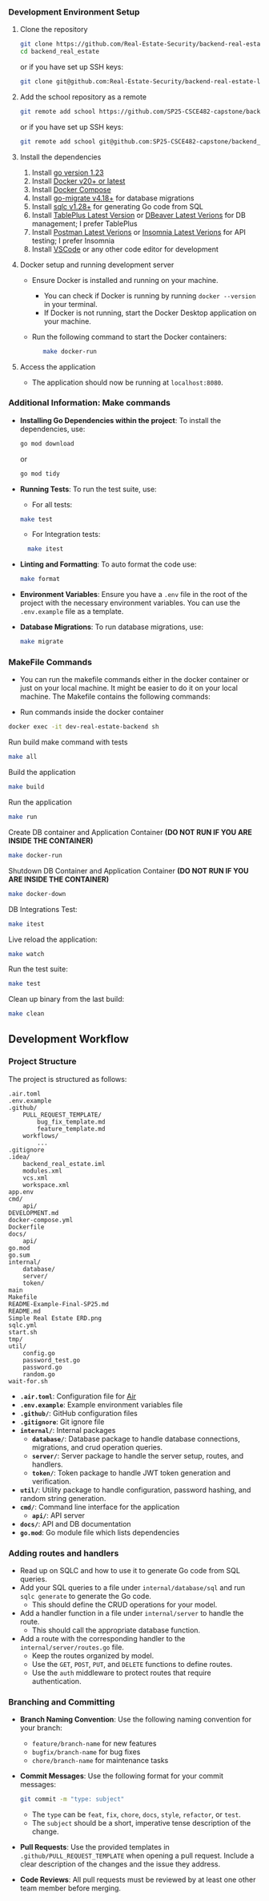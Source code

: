 ### Development Environment Setup

1. Clone the repository

   ```sh
   git clone https://github.com/Real-Estate-Security/backend-real-estate-ledger.git
   cd backend_real_estate
   ```

   or if you have set up SSH keys:

   ```sh
   git clone git@github.com:Real-Estate-Security/backend-real-estate-ledger.git

   ```

2. Add the school repository as a remote

   ```sh
   git remote add school https://github.com/SP25-CSCE482-capstone/backend_main_real_estate_security.git
   ```

   or if you have set up SSH keys:

   ```sh
   git remote add school git@github.com:SP25-CSCE482-capstone/backend_main_real_estate_security.git
   ```

3. Install the dependencies

   1. Install [go version 1.23](https://go.dev/doc/install)
   2. Install [Docker v20+ or latest](https://docs.docker.com/get-started/get-docker/)
   3. Install [Docker Compose](https://docs.docker.com/compose/install/)
   4. Install [go-migrate v4.18+](https://github.com/golang-migrate/migrate/blob/master/cmd/migrate/README.md) for database migrations
   5. Install [sqlc v1.28+](https://docs.sqlc.dev/en/latest/overview/install.html) for generating Go code from SQL
   6. Install [TablePlus Latest Version](https://tableplus.com/download) or [DBeaver Latest Verions](https://dbeaver.io/download/) for DB management; I prefer TablePlus
   7. Install [Postman Latest Verions](https://www.postman.com/downloads/) or [Insomnia Latest Verions](https://insomnia.rest/download) for API testing; I prefer Insomnia
   8. Install [VSCode](https://code.visualstudio.com/) or any other code editor for development

4. Docker setup and running development server

   - Ensure Docker is installed and running on your machine.
     - You can check if Docker is running by running `docker --version` in your terminal.
     - If Docker is not running, start the Docker Desktop application on your machine.
   - Run the following command to start the Docker containers:

     ```sh
        make docker-run
     ```

5. Access the application
   - The application should now be running at `localhost:8080`.

### Additional Information: Make commands

- **Installing Go Dependencies within the project**: To install the dependencies, use:

  ```sh
  go mod download
  ```

  or

  ```sh
  go mod tidy
  ```

- **Running Tests**: To run the test suite, use:

  - For all tests:

  ```sh
  make test
  ```

  - For Integration tests:

  ```sh
    make itest
  ```

- **Linting and Formatting**: To auto format the code use:

  ```sh
  make format
  ```

- **Environment Variables**: Ensure you have a `.env` file in the root of the project with the necessary environment variables. You can use the `.env.example` file as a template.

- **Database Migrations**: To run database migrations, use:

  ```sh
  make migrate
  ```

### MakeFile Commands

- You can run the makefile commands either in the docker container or just on your local machine. It might be easier to do it on your local machine. The Makefile contains the following commands:

- Run commands inside the docker container

```bash
docker exec -it dev-real-estate-backend sh
```

Run build make command with tests

```bash
make all
```

Build the application

```bash
make build
```

Run the application

```bash
make run
```

Create DB container and Application Container **(DO NOT RUN IF YOU ARE INSIDE THE CONTAINER)**

```bash
make docker-run
```

Shutdown DB Container and Application Container **(DO NOT RUN IF YOU ARE INSIDE THE CONTAINER)**

```bash
make docker-down
```

DB Integrations Test:

```bash
make itest
```

Live reload the application:

```bash
make watch
```

Run the test suite:

```bash
make test
```

Clean up binary from the last build:

```bash
make clean
```

## Development Workflow

### Project Structure

The project is structured as follows:

```
.air.toml
.env.example
.github/
    PULL_REQUEST_TEMPLATE/
        bug_fix_template.md
        feature_template.md
    workflows/
        ...
.gitignore
.idea/
    backend_real_estate.iml
    modules.xml
    vcs.xml
    workspace.xml
app.env
cmd/
    api/
DEVELOPMENT.md
docker-compose.yml
Dockerfile
docs/
    api/
go.mod
go.sum
internal/
    database/
    server/
    token/
main
Makefile
README-Example-Final-SP25.md
README.md
Simple Real Estate ERD.png
sqlc.yml
start.sh
tmp/
util/
    config.go
    password_test.go
    password.go
    random.go
wait-for.sh
```

- **`.air.toml`**: Configuration file for [Air](https://github.com/air-verse/air)
- **`.env.example`**: Example environment variables file
- **`.github/`**: GitHub configuration files
- **`.gitignore`**: Git ignore file
- **`internal/`**: Internal packages
  - **`database/`**: Database package to handle database connections, migrations, and crud operation queries.
  - **`server/`**: Server package to handle the server setup, routes, and handlers.
  - **`token/`**: Token package to handle JWT token generation and verification.
- **`util/`**: Utility package to handle configuration, password hashing, and random string generation.
- **`cmd/`**: Command line interface for the application
  - **`api/`**: API server
- **`docs/`**: API and DB documentation
- **`go.mod`**: Go module file which lists dependencies

### Adding routes and handlers

- Read up on SQLC and how to use it to generate Go code from SQL queries.
- Add your SQL queries to a file under `internal/database/sql` and run `sqlc generate` to generate the Go code.
  - This should define the CRUD operations for your model.
- Add a handler function in a file under `internal/server` to handle the route.
  - This should call the appropriate database function.
- Add a route with the corresponding handler to the `internal/server/routes.go` file.
  - Keep the routes organized by model.
  - Use the `GET`, `POST`, `PUT`, and `DELETE` functions to define routes.
  - Use the `auth` middleware to protect routes that require authentication.

### Branching and Committing

- **Branch Naming Convention**: Use the following naming convention for your branch:

  - `feature/branch-name` for new features
  - `bugfix/branch-name` for bug fixes
  - `chore/branch-name` for maintenance tasks

- **Commit Messages**: Use the following format for your commit messages:

  ```sh
  git commit -m "type: subject"
  ```

  - The `type` can be `feat`, `fix`, `chore`, `docs`, `style`, `refactor`, or `test`.
  - The `subject` should be a short, imperative tense description of the change.

- **Pull Requests**: Use the provided templates in `.github/PULL_REQUEST_TEMPLATE` when opening a pull request. Include a clear description of the changes and the issue they address.
- **Code Reviews**: All pull requests must be reviewed by at least one other team member before merging.
